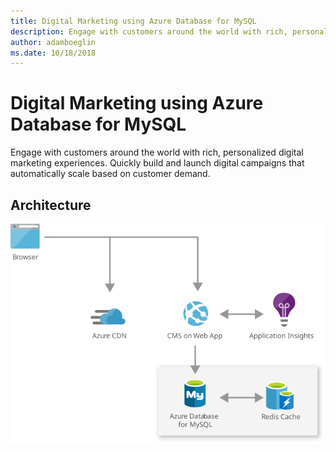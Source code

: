 ```yaml
---
title: Digital Marketing using Azure Database for MySQL 
description: Engage with customers around the world with rich, personalized digital marketing experiences. Quickly build and launch digital campaigns that automatically scale based on customer demand.
author: adamboeglin
ms.date: 10/18/2018
---
```

# Digital Marketing using Azure Database for MySQL 
Engage with customers around the world with rich, personalized digital marketing experiences. Quickly build and launch digital campaigns that automatically scale based on customer demand.

## Architecture
<img src="media/digital-marketing-using-azure-database-for-mysql.svg" alt='architecture diagram' />
